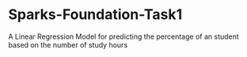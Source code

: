 # Sparks-Foundation-Task1
A Linear Regression Model for predicting the percentage of an student based on the number of study hours 
